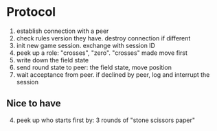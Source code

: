 # Protocol

1. establish connection with a peer
2. check rules version they have. destroy connection if different
3. init new game session. exchange with session ID
4. peek up a role: "crosses", "zero". "crosses" made move first
5. write down the field state
6. send round state to peer: the field state, move position
7. wait acceptance from peer. if declined by peer, log and interrupt the session 



## Nice to have
4. peek up who starts first by: 3 rounds of "stone scissors paper"
